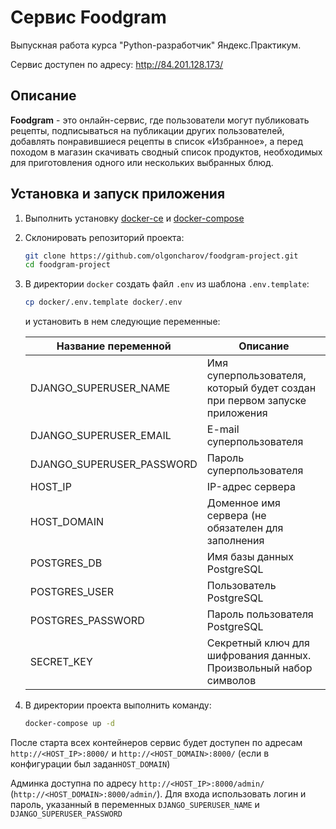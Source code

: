 # Сервис Foodgram
Выпускная работа курса "Python-разработчик" Яндекс.Практикум.

Сервис доступен по адресу: http://84.201.128.173/


## Описание
**Foodgram** - это онлайн-сервис, где пользователи могут публиковать рецепты, подписываться на публикации других пользователей, добавлять понравившиеся рецепты в список «Избранное», а перед походом в магазин скачивать сводный список продуктов, необходимых для приготовления одного или нескольких выбранных блюд.



## Установка и запуск приложения

1. Выполнить установку [docker-ce](https://docs.docker.com/engine/install/) и [docker-compose](https://docs.docker.com/compose/install/)

2. Склонировать репозиторий проекта:

    ```bash
   git clone https://github.com/olgoncharov/foodgram-project.git
   cd foodgram-project
    ```

3. В директории `docker` создать файл `.env` из шаблона `.env.template`:

    ```bash
    cp docker/.env.template docker/.env
    ```

   и установить в нем следующие переменные:
   
   |  Название переменной            | Описание  |
   |---------------------------------|-----------|
   | DJANGO_SUPERUSER_NAME          | Имя суперпользователя, который будет создан при первом запуске приложения |
   | DJANGO_SUPERUSER_EMAIL          | E-mail суперпользователя |
   | DJANGO_SUPERUSER_PASSWORD          | Пароль суперпользователя |
   | HOST_IP          | IP-адрес сервера |
   | HOST_DOMAIN          | Доменное имя сервера (не обязателен для заполнения|
   | POSTGRES_DB          | Имя базы данных PostgreSQL  |
   | POSTGRES_USER          | Пользователь PostgreSQL |
   | POSTGRES_PASSWORD          | Пароль пользователя PostgreSQL |
   | SECRET_KEY          | Секретный ключ для шифрования данных. Произвольный набор символов |

4. В директории проекта выполнить команду:
    ```bash
    docker-compose up -d
    ```
   
 После старта всех контейнеров сервис будет доступен по адресам
 `http://<HOST_IP>:8000/` и `http://<HOST_DOMAIN>:8000/` (если в конфигурации был задан`HOST_DOMAIN`)
 
 Админка доступна по адресу `http://<HOST_IP>:8000/admin/` (`http://<HOST_DOMAIN>:8000/admin/`). Для входа использовать логин и пароль, указанный в переменных `DJANGO_SUPERUSER_NAME` и `DJANGO_SUPERUSER_PASSWORD`